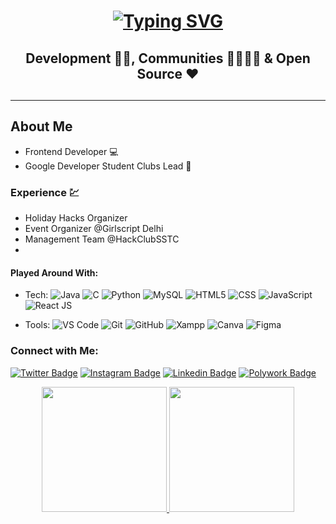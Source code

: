 <h1 align="center">
<a href="https://git.io/typing-svg"><img src="https://readme-typing-svg.herokuapp.com?font=Roboto+Slab&size=30&pause=1000&color=FF9B54&center=true&vCenter=true&width=500&height=80&lines=Hey+There!!+%F0%9F%91%8B;I+am+Amit+Dewangan+%F0%9F%91%A8%E2%80%8D%F0%9F%92%BB;Nice+to+have+you+here!+%F0%9F%9A%80" alt="Typing SVG" /></a>
</h1>

<h2 align="center"> Development 👨‍💻, Communities 👨‍👨‍👧‍👦 & Open Source ♥ <h2>
 
*** 


<!-- <style>
    h1{
        color:Violet;
        font:
    }
</style> -->

## About Me

- Frontend Developer 💻
- Google Developer Student Clubs Lead 🌟

### Experience 💹

- Holiday Hacks Organizer
- Event Organizer @Girlscript Delhi
- Management Team @HackClubSSTC
- 


#### Played Around With: 

- Tech: 
![Java](https://img.shields.io/badge/-Java-red?style=plastic&amp;logo=java&amp;logoColor=white)
![C](https://img.shields.io/badge/-C-green?style=plastic&amp;logo=c&amp;logoColor=white)
![Python](https://img.shields.io/badge/-Python-yellow?style=plastic&amp;logo=python&amp;logoColor=white) 
![MySQL](https://img.shields.io/badge/-MySQL-pink?style=plastic&amp;logo=mysql&amp;logoColor=white)
![HTML5](https://img.shields.io/badge/-HTML5-blue?style=plastic&amp;logo=html5&amp;logoColor=white)
![CSS](https://img.shields.io/badge/-CSS-violet?style=plastic&amp;logo=css3&amp;logoColor=white)
![JavaScript](https://img.shields.io/badge/-JavaScript-orange?style=plastic&amp;logo=javascript&amp;logoColor=white)
![React JS](https://img.shields.io/badge/-React_JS-yellow?style=plastic&amp;logo=react&amp;logoColor=white)

- Tools: 
![VS Code](https://img.shields.io/badge/-VS_Code-orange?style=plastic&amp;logo=visualstudiocode&amp;logoColor=white)
![Git](https://img.shields.io/badge/-Git-violet?style=plastic&amp;logo=git&amp;logoColor=white)
![GitHub](https://img.shields.io/badge/-GitHub-yellow?style=plastic&amp;logo=github&amp;logoColor=white)
![Xampp](https://img.shields.io/badge/-Xampp-red?style=plastic&amp;logo=xampp&amp;logoColor=white)
![Canva](https://img.shields.io/badge/-Canva-blue?style=plastic&amp;logo=canva&amp;logoColor=white)
![Figma](https://img.shields.io/badge/-Figma-green?style=plastic&amp;logo=figma&amp;logoColor=white)


### Connect with Me:

<p align="center">

[![Twitter Badge](https://img.shields.io/badge/-Amit_Dewangan-blue?style=plastic&logo=Twitter&logoColor=white&link=https://www.twitter.com/iamamit_18/)](https://www.twitter.com/iamamit_18/)
[![Instagram Badge](https://img.shields.io/badge/-Amit_Dewangan-red?style=plastic&logo=instagram&logoColor=white&link=https://www.instgram.com/iamamit.18/)](https://www.instgram.com/iamamit.18/)
[![Linkedin Badge](https://img.shields.io/badge/-Amit_Dewangan-blue?style=plastic&logo=Linkedin&logoColor=white&link=https://www.linkedin.com/in/amit--dewangan/)](https://www.linkedin.com/in/amit--dewangan/)
[![Polywork Badge](https://img.shields.io/badge/-Amit_Dewangan-black?style=plastic&logo=polywork&logoColor=white&link=https://www.polywork.com/amitdewangan/)](https://www.polywork.com/amitdewangan/)



<p align="center">
<a href="https://github.com/Amit-TheOne">
<img height="200em" src="https://github-readme-stats.vercel.app/api?username=Amit-TheOne&show_icons=true&theme=tokyonight&hide=stars&include_all_commits=true&count_private=true"/>
<img height="200em" src="https://github-readme-stats.vercel.app/api/top-langs/?username=Amit-TheOne&theme=algolia&layout=compact">
</a>
</p>